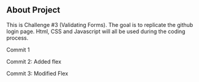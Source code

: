 ## About Project
This is Challenge #3 (Validating Forms). The goal is to replicate the github login page. Html, CSS and Javascript will all be used during the coding process.

Commit 1

Commit 2: Added flex

Commit 3: Modified Flex
